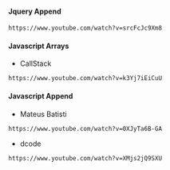 
#### Jquery Append
```
https://www.youtube.com/watch?v=srcFcJc9Xm8
```

#### Javascript Arrays
* CallStack
```
https://www.youtube.com/watch?v=k3Yj7iEiCuU
```

#### Javascript Append
* Mateus Batisti
```
https://www.youtube.com/watch?v=0XJyTa6B-GA
```

* dcode
```
https://www.youtube.com/watch?v=XMjs2jQ9SXU
```